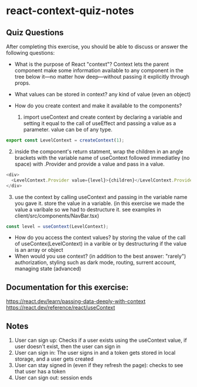 # react-context-quiz-notes

## Quiz Questions

After completing this exercise, you should be able to discuss or answer the following questions:

- What is the purpose of React "context"?
  Context lets the parent component make some information available to any component in the tree below it—no matter how deep—without passing it explicitly through props.
- What values can be stored in context?
  any kind of value (even an object)
- How do you create context and make it available to the components?

  1. import useContext and create context by declaring a variable and setting it equal to the call of useEffect and passing a value as a parameter. value can be of any type.

```js
export const LevelContext = createContext(1);
```

2. inside the component's return statment, wrap the children in an angle brackets with the variable name of useContext followed immediatley (no space) with .Provider and provide a value and pass in a value.

```js
<div>
  <LevelContext.Provider value={level}>{children}</LevelContext.Provider>
</div>
```

3. use the context by calling useContext and passing in the variable name you gave it. store the value in a variable. (in this exercise we made the value a varibale so we had to destructure it. see examples in client/src/components/NavBar.tsx)

```js
const level = useContext(LevelContext);
```

- How do you access the context values?
  by storing the value of the call of useContex(LevelContext) in a varible or by destructuring if the value is an array or object
- When would you use context? (in addition to the best answer: "rarely")
  authorization, styling such as dark mode, routing, surrent account, managing state (advanced)

## Documentation for this exercise:

https://react.dev/learn/passing-data-deeply-with-context
https://react.dev/reference/react/useContext

## Notes

1. User can sign up:
   Checks if a user exists using the useContext value, if user doesn't exist, then the user can sign in
2. User can sign in:
   The user signs in and a token gets stored in local storage, and a user gets created
3. User can stay signed in (even if they refresh the page):
   checks to see that user has a token
4. User can sign out:
   session ends
